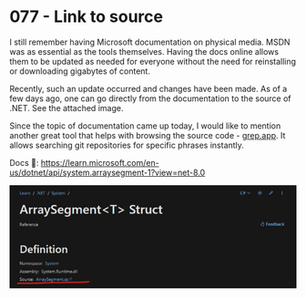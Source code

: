 # 077 - Link to source #

I still remember having Microsoft documentation on physical media. MSDN was as essential as the tools themselves. Having the docs online allows them to be updated as needed for everyone without the need for reinstalling or downloading gigabytes of content.

Recently, such an update occurred and changes have been made. As of a few days ago, one can go directly from the documentation to the source of .NET. See the attached image.

Since the topic of documentation came up today, I would like to mention another great tool that helps with browsing the source code - [grep.app](https://grep.app). It allows searching git repositories for specific phrases instantly.

Docs 📑: https://learn.microsoft.com/en-us/dotnet/api/system.arraysegment-1?view=net-8.0

![](link_to_source.jpg)